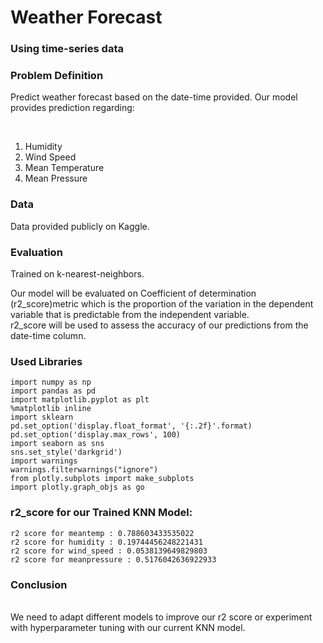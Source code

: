# Weather Forecast

### Using time-series data

### Problem Definition

Predict weather forecast based on the date-time provided. Our model provides prediction regarding: <ol><br>
 <li>Humidity
 <li>Wind Speed
 <li>Mean Temperature
 <li>Mean Pressure </ol>

### Data

Data provided publicly on Kaggle.

### Evaluation 
Trained on k-nearest-neighbors.

Our model will be evaluated on Coefficient of determination (r2_score)metric which is the proportion of the variation in the dependent variable that is predictable from the independent variable.<br>
r2_score will be used to assess the accuracy of our predictions from the date-time column.

### Used Libraries
```
import numpy as np
import pandas as pd
import matplotlib.pyplot as plt
%matplotlib inline
import sklearn
pd.set_option('display.float_format', '{:.2f}'.format)
pd.set_option('display.max_rows', 100)
import seaborn as sns
sns.set_style('darkgrid')
import warnings
warnings.filterwarnings("ignore")
from plotly.subplots import make_subplots
import plotly.graph_objs as go
```

### r2_score for our Trained KNN Model:
```
r2 score for meantemp : 0.788603433535022
r2 score for humidity : 0.19744456248221431
r2 score for wind_speed : 0.0538139649829803
r2 score for meanpressure : 0.5176042636922933
```

### Conclusion
<br>We need to adapt different models to improve our r2 score or experiment with hyperparameter tuning with our current KNN model. 
